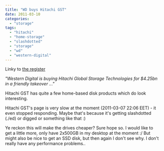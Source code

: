 ```yaml
---
title: "WD buys Hitachi GST"
date: 2011-03-10
categories: 
  - "storage"
tags: 
  - "hitachi"
  - "home-storage"
  - "slashdotted"
  - "storage"
  - "wd"
  - "western-digital"
---
```


Linky to [the register](http://www.theregister.co.uk/2011/03/07/wd_buys_hitsachi_gst/ "wd buys hitsachi gst on theregister")

_"Western Digital is buying Hitachi Global Storage Technologies for $4.25bn in a friendly takeover ..."_

Hitachi GST has quite a few home-based disk products which do look interesting.

Hitachi GST's page is very slow at the moment (2011-03-07 22:06 EET) - it even stopped responding. Maybe that's because it's getting slashdotted (./ed) or digged or something like that :)

Ye reckon this will make the drives cheaper? Sure hope so. I would like to get a little more, only have 2x500GB in my desktop at the moment :/ But might also be nice to get an SSD disk, but then again I don't see why. I don't really have any performance problems..
